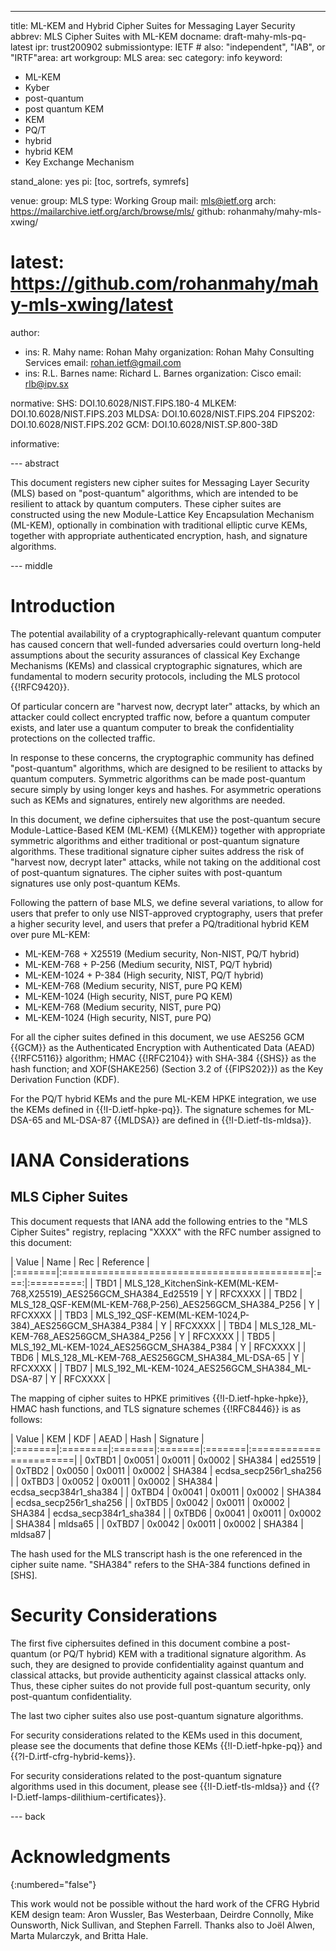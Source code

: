 ---
title: ML-KEM and Hybrid Cipher Suites for Messaging Layer Security
abbrev: MLS Cipher Suites with ML-KEM
docname: draft-mahy-mls-pq-latest
ipr: trust200902
submissiontype: IETF  # also: "independent", "IAB", or "IRTF"area: art
workgroup: MLS
area: sec
category: info
keyword:
 - ML-KEM
 - Kyber
 - post-quantum
 - post quantum KEM
 - KEM
 - PQ/T
 - hybrid
 - hybrid KEM
 - Key Exchange Mechanism

stand_alone: yes
pi: [toc, sortrefs, symrefs]

venue:
  group: MLS
  type: Working Group
  mail: mls@ietf.org
  arch: https://mailarchive.ietf.org/arch/browse/mls/
  github: rohanmahy/mahy-mls-xwing/
#  latest: https://github.com/rohanmahy/mahy-mls-xwing/latest

author:
 -  ins: R. Mahy
    name: Rohan Mahy
    organization: Rohan Mahy Consulting Services
    email: rohan.ietf@gmail.com
 -  ins: R.L. Barnes
    name: Richard L. Barnes
    organization: Cisco
    email: rlb@ipv.sx


normative:
  SHS: DOI.10.6028/NIST.FIPS.180-4
  MLKEM: DOI.10.6028/NIST.FIPS.203
  MLDSA: DOI.10.6028/NIST.FIPS.204
  FIPS202: DOI.10.6028/NIST.FIPS.202
  GCM: DOI.10.6028/NIST.SP.800-38D

informative:

--- abstract

This document registers new cipher suites for Messaging Layer Security (MLS) based on "post-quantum" algorithms, which are intended to be resilient to attack by quantum computers.
These cipher suites are constructed using the new Module-Lattice Key Encapsulation Mechanism (ML-KEM), optionally in combination with traditional elliptic curve KEMs, together with appropriate authenticated encryption, hash, and signature algorithms.

--- middle

# Introduction

The potential availability of a cryptographically-relevant quantum computer has caused concern that well-funded adversaries could overturn long-held assumptions about the security assurances of classical Key Exchange Mechanisms (KEMs) and classical cryptographic signatures, which are fundamental to modern security protocols, including the MLS protocol {{!RFC9420}}.

Of particular concern are "harvest now, decrypt later" attacks, by which an attacker could collect encrypted traffic now, before a quantum computer exists, and later use a quantum computer to break the confidentiality protections on the collected traffic.

In response to these concerns, the cryptographic community has defined "post-quantum" algorithms, which are designed to be resilient to attacks by quantum computers.
Symmetric algorithms can be made post-quantum secure simply by using longer keys and hashes.
For asymmetric operations such as KEMs and signatures, entirely new algorithms are needed.

In this document, we define ciphersuites that use the post-quantum secure Module-Lattice-Based KEM (ML-KEM) {{MLKEM}} together with appropriate symmetric algorithms and either traditional or post-quantum signature algorithms.
These traditional signature cipher suites address the risk of "harvest now, decrypt later" attacks, while not taking on the additional cost of post-quantum signatures.
The cipher suites with post-quantum signatures use only post-quantum KEMs.

Following the pattern of base MLS, we define several variations, to allow for users that prefer to only use NIST-approved cryptography, users that prefer a higher security level, and users that prefer a PQ/traditional hybrid KEM over pure ML-KEM:

* ML-KEM-768 + X25519 (Medium security, Non-NIST, PQ/T hybrid)
* ML-KEM-768 + P-256 (Medium security, NIST, PQ/T hybrid)
* ML-KEM-1024 + P-384 (High security, NIST, PQ/T hybrid)
* ML-KEM-768 (Medium security, NIST, pure PQ KEM)
* ML-KEM-1024 (High security, NIST, pure PQ KEM)
* ML-KEM-768 (Medium security, NIST, pure PQ)
* ML-KEM-1024 (High security, NIST, pure PQ)

For all the cipher suites defined in this document, we use AES256 GCM {{GCM}} as the Authenticated Encryption with Authenticated Data (AEAD) {{!RFC5116}} algorithm;
HMAC {{!RFC2104}} with SHA-384 {{SHS}} as the hash function;
and XOF(SHAKE256) (Section 3.2 of {{FIPS202}}) as the Key Derivation Function (KDF).

For the PQ/T hybrid KEMs and the pure ML-KEM HPKE integration, we use the KEMs defined in {{!I-D.ietf-hpke-pq}}.
The signature schemes for ML-DSA-65 and ML-DSA-87 {{MLDSA}} are defined in {{!I-D.ietf-tls-mldsa}}.

# IANA Considerations

## MLS Cipher Suites

This document requests that IANA add the following entries to the "MLS Cipher Suites" registry, replacing "XXXX" with the RFC number assigned to this document:

| Value  | Name                                       | Rec | Reference |
|:=======|:===========================================|:===:|:=========:|
| TBD1 | MLS_128_KitchenSink-KEM(ML-KEM-768,X25519)_AES256GCM_SHA384_Ed25519    |  Y  | RFCXXXX |
| TBD2 | MLS_128_QSF-KEM(ML-KEM-768,P-256)_AES256GCM_SHA384_P256      |  Y  | RFCXXXX |
| TBD3 | MLS_192_QSF-KEM(ML-KEM-1024,P-384)_AES256GCM_SHA384_P384     |  Y  | RFCXXXX |
| TBD4 | MLS_128_ML-KEM-768_AES256GCM_SHA384_P256       |  Y  | RFCXXXX |
| TBD5 | MLS_192_ML-KEM-1024_AES256GCM_SHA384_P384      |  Y  | RFCXXXX |
| TBD6 | MLS_128_ML-KEM-768_AES256GCM_SHA384_ML-DSA-65  |  Y  | RFCXXXX |
| TBD7 | MLS_192_ML-KEM-1024_AES256GCM_SHA384_ML-DSA-87 |  Y  | RFCXXXX |

The mapping of cipher suites to HPKE primitives {{!I-D.ietf-hpke-hpke}}, HMAC hash functions, and TLS signature schemes {{!RFC8446}} is as follows:

| Value  | KEM     | KDF    | AEAD   | Hash   | Signature              |
|:=======|:========|:=======|:=======|:=======|:=======================|
| 0xTBD1 | 0x0051  | 0x0011 | 0x0002 | SHA384 | ed25519                |
| 0xTBD2 | 0x0050  | 0x0011 | 0x0002 | SHA384 | ecdsa_secp256r1_sha256 |
| 0xTBD3 | 0x0052  | 0x0011 | 0x0002 | SHA384 | ecdsa_secp384r1_sha384 |
| 0xTBD4 | 0x0041  | 0x0011 | 0x0002 | SHA384 | ecdsa_secp256r1_sha256 |
| 0xTBD5 | 0x0042  | 0x0011 | 0x0002 | SHA384 | ecdsa_secp384r1_sha384 |
| 0xTBD6 | 0x0041  | 0x0011 | 0x0002 | SHA384 | mldsa65                |
| 0xTBD7 | 0x0042  | 0x0011 | 0x0002 | SHA384 | mldsa87                |


The hash used for the MLS transcript hash is the one referenced in the cipher suite name. "SHA384" refers to the SHA-384 functions defined in [SHS].


# Security Considerations

The first five ciphersuites defined in this document combine a post-quantum (or PQ/T hybrid) KEM with a traditional signature algorithm. As such, they are designed to provide confidentiality against quantum and classical attacks, but provide authenticity against classical attacks only.  Thus, these cipher suites do not provide full post-quantum security, only post-quantum confidentiality.

The last two cipher suites also use post-quantum signature algorithms.

For security considerations related to the KEMs used in this document, please see the documents that define those KEMs {{!I-D.ietf-hpke-pq}} and {{?I-D.irtf-cfrg-hybrid-kems}}.

For security considerations related to the post-quantum signature algorithms used in this document, please see {{!I-D.ietf-tls-mldsa}} and {{?I-D.ietf-lamps-dilithium-certificates}}.

--- back

# Acknowledgments
{:numbered="false"}

This work would not be possible without the hard work of the CFRG Hybrid KEM design team: Aron Wussler, Bas Westerbaan, Deirdre Connolly, Mike Ounsworth, Nick Sullivan, and Stephen Farrell.
Thanks also to Joël Alwen, Marta Mularczyk, and Britta Hale.
